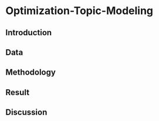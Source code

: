# Optimization-Topic-Modeling

## Introduction 


## Data

## Methodology

## Result

## Discussion
